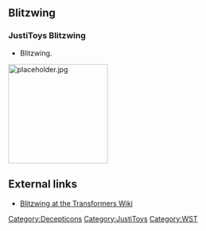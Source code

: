Blitzwing
---------

### JustiToys Blitzwing

-   Blitzwing.

<img src="placeholder.jpg" title="fig:placeholder.jpg" alt="placeholder.jpg" width="200" />

External links
--------------

-   [Blitzwing at the Transformers Wiki](http://tfwiki.net/wiki/Blitzwing)

<Category:Decepticons> <Category:JustiToys> <Category:WST>